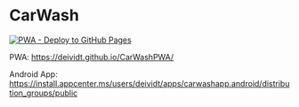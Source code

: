 # CarWash
 
[![PWA - Deploy to GitHub Pages](https://github.com/deividt/CarWash/actions/workflows/pwa.yml/badge.svg)](https://github.com/deividt/CarWash/actions/workflows/pwa.yml)

PWA: https://deividt.github.io/CarWashPWA/

Android App: https://install.appcenter.ms/users/deividt/apps/carwashapp.android/distribution_groups/public
